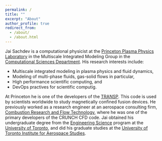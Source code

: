 ```yaml
---
permalink: /
title: ""
excerpt: "About"
author_profile: true
redirect_from: 
  - /about/
  - /about.html
---
```



Jai Sachdev is a computational physicist at the [Princeton Plasma Physics Laboratory](https://www.pppl.gov) in the Multiscale Integrated Modeling Group in the [Computational Sciences Department](https://cs.pppl.gov). His research interests include:
- Multiscale integrated modeling in plasma physics and fluid dynamics,
- Modeling of multi-phase fluids, gas-solid flows in particular,
- High performance scientific computing, and
- DevOps practives for scientific computig.

At Princeton he is one of the developers of the [TRANSP](https://transp.pppl.gov). This code is used by scientists worldwide to study magnetically confined fusion devices. He previously worked as a research engineer at an aerospace consulting firm, [Combustion Research and Flow Technology](https://www.craft-tech.com), where he was one of the primary developers of the CRUNCH CFD code. Jai obtained his undergraduate degree from the [Engineering Science](https://engsci.utoronto.ca) program at the [University of Toronto](https://utoronto.ca), and did his graduate studies at the [University of Toronto Institute for Aerospace Studies](https://utias.utoronto.ca).
